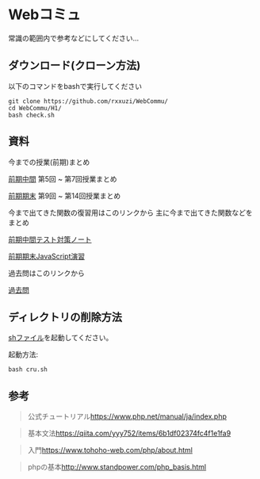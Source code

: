 # Webコミュ

常識の範囲内で参考などにしてください...

## ダウンロード(クローン方法)

以下のコマンドをbashで実行してください

~~~shell
git clone https://github.com/rxxuzi/WebCommu/
cd WebCommu/H1/
bash check.sh
~~~

## 資料

今までの授業(前期)まとめ

[前期中間](H1/) 第5回 ~ 第7回授業まとめ

[前期期末](H2/) 第9回 ~ 第14回授業まとめ

今まで出てきた関数の復習用はこのリンクから
主に今まで出てきた関数などをまとめ

[前期中間テスト対策ノート](H1/exp/)

[前期期末JavaScript演習](H2/exercises)

過去問はこのリンクから

[過去問](2022/)

## ディレクトリの削除方法

[shファイル](cru.sh)を起動してください。

起動方法:

~~~shell
bash cru.sh
~~~

## 参考

> 公式チュートリアル<https://www.php.net/manual/ja/index.php>
 
> 基本文法<https://qiita.com/yyy752/items/6b1df02374fc4f1e1fa9>

> 入門<https://www.tohoho-web.com/php/about.html>

> phpの基本<http://www.standpower.com/php_basis.html>
